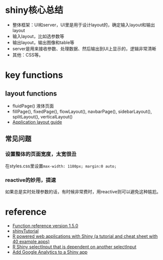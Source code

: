 # shiny核心总结
- 整体框架：UI和server，UI里是用于设计layout的，确定输入layout和输出layout
- 输入layout，比如选参数等
- 输出layout，输出图像和table等
- server是用来接收参数、处理数据、然后输出到UI上显示的，逻辑非常清晰
- 其他：CSS等。

# key functions

## layout functions
- fluidPage() 液体页面
- fillPage(), fixedPage(), flowLayout(), navbarPage(), sidebarLayout(), splitLayout(), verticalLayout()
- [Application layout guide](https://shiny.rstudio.com/articles/layout-guide.html)

## 常见问题
### 设置整体的页面宽度，太宽很丑
在styles.css里设置`max-width: 1180px; margin:0 auto;`

### reactive的妙用，提速
如果总是实时处理参数的话，有时候非常费时，用reactive则可以避免这种尴尬。


# reference
- [Function reference version 1.5.0](https://shiny.rstudio.com/reference/shiny/1.5.0/)
- [shinyTutorial](https://bookdown.org/weicheng/shinyTutorial/ui.html) 
- [R powered web applications with Shiny (a tutorial and cheat sheet with 40 example apps)](http://zevross.com/blog/2016/04/19/r-powered-web-applications-with-shiny-a-tutorial-and-cheat-sheet-with-40-example-apps/)
- [R Shiny selectInput that is dependent on another selectInput](https://stackoverflow.com/questions/34929206/r-shiny-selectinput-that-is-dependent-on-another-selectinput)
- [Add Google Analytics to a Shiny app](https://shiny.rstudio.com/articles/google-analytics.html)
